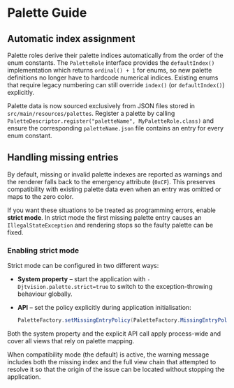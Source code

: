# Palette Guide

## Automatic index assignment

Palette roles derive their palette indices automatically from the order of the
enum constants. The `PaletteRole` interface provides the `defaultIndex()`
implementation which returns `ordinal() + 1` for enums, so new palette
definitions no longer have to hardcode numerical indices. Existing enums that
require legacy numbering can still override `index()` (or `defaultIndex()`)
explicitly.

Palette data is now sourced exclusively from JSON files stored in
`src/main/resources/palettes`. Register a palette by calling
`PaletteDescriptor.register("paletteName", MyPaletteRole.class)` and ensure the
corresponding `paletteName.json` file contains an entry for every enum constant.

## Handling missing entries

By default, missing or invalid palette indexes are reported as warnings and the
renderer falls back to the emergency attribute (`0xCF`). This preserves
compatibility with existing palette data even when an entry was omitted or maps
to the zero color.

If you want these situations to be treated as programming errors, enable
**strict mode**. In strict mode the first missing palette entry causes an
`IllegalStateException` and rendering stops so the faulty palette can be fixed.

### Enabling strict mode

Strict mode can be configured in two different ways:

* **System property** – start the application with
  `-Djtvision.palette.strict=true` to switch to the exception-throwing
  behaviour globally.
* **API** – set the policy explicitly during application initialisation:

  ```java
  PaletteFactory.setMissingEntryPolicy(PaletteFactory.MissingEntryPolicy.THROW);
  ```

Both the system property and the explicit API call apply process-wide and cover
all views that rely on palette mapping.

When compatibility mode (the default) is active, the warning message includes
both the missing index and the full view chain that attempted to resolve it so
that the origin of the issue can be located without stopping the application.
